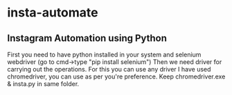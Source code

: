 # insta-automate
## Instagram Automation using Python

First you need to have python installed in your system and selenium webdriver (go to cmd->type "pip install selenium")
Then we need driver for carrying out the operations. For this you can use any driver I have used chromedriver, you can use as per you're preference.
Keep chromedriver.exe & insta.py in same folder.

